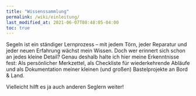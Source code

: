 ```yaml
---
title: "Wissenssammlung"
permalink: /wiki/einleitung/
last_modified_at: 2021-06-07T08:48:05-04:00
toc: true
---
```


Segeln ist ein ständiger Lernprozess – mit jedem Törn, jeder Reparatur und jeder neuen Erfahrung wächst mein Wissen. 
Doch wer erinnert sich schon an jedes kleine Detail? 
Genau deshalb halte ich hier meine Erkenntnisse fest: Als persönlicher Merkzettel, als Checkliste für wiederkehrende Abläufe und als Dokumentation meiner kleinen (und großen) Bastelprojekte an Bord & Land. 

Vielleicht hilft es ja auch anderen Seglern weiter!